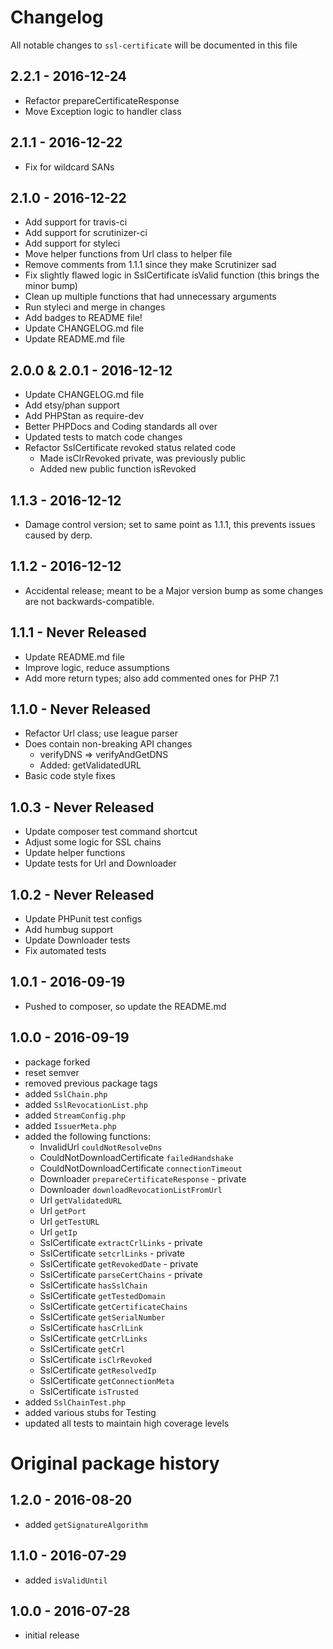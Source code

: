 # Changelog

All notable changes to `ssl-certificate` will be documented in this file

## 2.2.1 - 2016-12-24

- Refactor prepareCertificateResponse
- Move Exception logic to handler class

## 2.1.1 - 2016-12-22

- Fix for wildcard SANs

## 2.1.0 - 2016-12-22

- Add support for travis-ci
- Add support for scrutinizer-ci
- Add support for styleci
- Move helper functions from Url class to helper file
- Remove comments from 1.1.1 since they make Scrutinizer sad
- Fix slightly flawed logic in SslCertificate isValid function (this brings the minor bump)
- Clean up multiple functions that had unnecessary arguments
- Run styleci and merge in changes
- Add badges to README file!
- Update CHANGELOG.md file
- Update README.md file

## 2.0.0 & 2.0.1 - 2016-12-12

- Update CHANGELOG.md file
- Add etsy/phan support
- Add PHPStan as require-dev
- Better PHPDocs and Coding standards all over
- Updated tests to match code changes
- Refactor SslCertificate revoked status related code
    - Made isClrRevoked private, was previously public
    - Added new public function isRevoked

## 1.1.3 - 2016-12-12

- Damage control version; set to same point as 1.1.1, this prevents issues caused by derp.

## 1.1.2 - 2016-12-12

- Accidental release; meant to be a Major version bump as some changes are not backwards-compatible.

## 1.1.1 - Never Released

- Update README.md file
- Improve logic, reduce assumptions
- Add more return types; also add commented ones for PHP 7.1

## 1.1.0 - Never Released

- Refactor Url class; use league parser
- Does contain non-breaking API changes
    - verifyDNS => verifyAndGetDNS
    - Added: getValidatedURL
- Basic code style fixes

## 1.0.3 - Never Released

- Update composer test command shortcut
- Adjust some logic for SSL chains
- Update helper functions
- Update tests for Url and Downloader

## 1.0.2 - Never Released

- Update PHPunit test configs
- Add humbug support
- Update Downloader tests
- Fix automated tests

## 1.0.1 - 2016-09-19

- Pushed to composer, so update the README.md

## 1.0.0 - 2016-09-19

- package forked
- reset semver
- removed previous package tags
- added `SslChain.php`
- added `SslRevocationList.php`
- added `StreamConfig.php`
- added `IssuerMeta.php`
- added the following functions:
    - InvalidUrl `couldNotResolveDns`
    - CouldNotDownloadCertificate `failedHandshake`
    - CouldNotDownloadCertificate `connectionTimeout`
    - Downloader `prepareCertificateResponse` - private
    - Downloader `downloadRevocationListFromUrl`
    - Url `getValidatedURL`
    - Url `getPort`
    - Url `getTestURL`
    - Url `getIp`
    - SslCertificate `extractCrlLinks` - private
    - SslCertificate `setcrlLinks` - private
    - SslCertificate `getRevokedDate` - private
    - SslCertificate `parseCertChains` - private
    - SslCertificate `hasSslChain`
    - SslCertificate `getTestedDomain`
    - SslCertificate `getCertificateChains`
    - SslCertificate `getSerialNumber`
    - SslCertificate `hasCrlLink`
    - SslCertificate `getCrlLinks`
    - SslCertificate `getCrl`
    - SslCertificate `isClrRevoked`
    - SslCertificate `getResolvedIp`
    - SslCertificate `getConnectionMeta`
    - SslCertificate `isTrusted`
- added `SslChainTest.php`
- added various stubs for Testing
- updated all tests to maintain high coverage levels

# Original package history

## 1.2.0 - 2016-08-20

- added `getSignatureAlgorithm`

## 1.1.0 - 2016-07-29

- added `isValidUntil`

## 1.0.0 - 2016-07-28

- initial release
